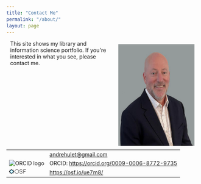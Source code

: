 ```yaml
---
title: "Contact Me"
permalink: "/about/"
layout: page
---
```

<style>
    p {
        margin-left: 10px;
    }
    .photo {
        display: inline;
        float: right;
        padding: 10px;
    }
    table {
        border-collapse: collapse;
        border-color: transparent;
        border-width: 0;
    }
    
</style>
<img class="photo" src="/ah_2.png" width="200" height="267" alt="photo of Andre Hulet">
<p>This site shows my library and information science portfolio. If you're interested in what you see, please contact me.

<table>
<tr>
    <td><img src="" width="16" height="16" /></td>
    <td><a href='emailto:andrehulet@gmail.com' target='_blank'>andrehulet@gmail.com</a></td>
</tr>
<tr>
    <td><img class="logo" alt="ORCID logo" src="https://info.orcid.org/wp-content/uploads/2019/11/orcid_16x16.png" width="16" height="16" /></td>
    <td>ORCID: <a href="https://orcid.org/0009-0006-8772-9735" target='_blank'> https://orcid.org/0009-0006-8772-9735</a></td>
</tr>
<tr>
    <td><img class="logo" alt="OSF logo" src="/docs/osf_black.png" width="45" height="16" /></td>
    <td><a href="https://osf.io/ue7m8/" target='_blank'> https://osf.io/ue7m8/</a></td>
</tr>
</table>